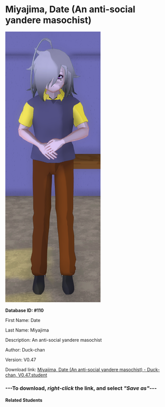 # Miyajima, Date (An anti-social yandere masochist)

<img src="Files/Miyajima, Date (An anti-social yandere masochist).png" title="Miyajima, Date (An anti-social yandere masochist) - Duck-chan, V0.47">

**Database ID: #110**

First Name: Date

Last Name: Miyajima

Description: An anti-social yandere masochist

Author: Duck-chan

Version: V0.47

Download link: <a href="https://raw.githubusercontent.com/Arbiter1223/Daigaku-Gurashi-Custom-Students/master/Students/Files/Miyajima%2C%20Date%20(An%20anti-social%20yandere%20masochist)%20-%20Duck-chan%2C%20V0.47.student">Miyajima, Date (An anti-social yandere masochist) - Duck-chan, V0.47.student</a>

### ---**To download, _right-click_ the link, and select _"Save as"_**---

#### Related Students

